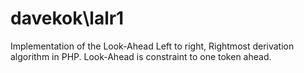 davekok\lalr1
================================================================================

Implementation of the Look-Ahead Left to right, Rightmost derivation algorithm in PHP. Look-Ahead is constraint to one token ahead.
